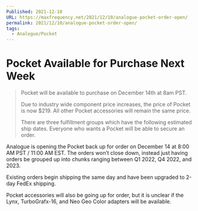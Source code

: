 ```yaml
---
Published: 2021-12-10
URL: https://maxfrequency.net/2021/12/10/analogue-pocket-order-open/
permalink: 2021/12/10/analogue-pocket-order-open/
tags:
  - Analogue/Pocket
---
```

# Pocket Available for Purchase Next Week

> Pocket will be available to purchase on December 14th at 8am PST.
> 
> Due to industry wide component price increases, the price of Pocket is now $219. All other Pocket accessories will remain the same price.
> 
> There are three fulfillment groups which have the following estimated ship dates. Everyone who wants a Pocket will be able to secure an order.

Analogue is opening the Pocket back up for order on December 14 at 8:00 AM PST / 11:00 AM EST. The orders won’t close down, instead just having orders be grouped up into chunks ranging between Q1 2022, Q4 2022, and 2023.

Existing orders begin shipping the same day and have been upgraded to 2-day FedEx shipping.

Pocket accessories will also be going up for order, but it is unclear if the Lynx, TurboGrafx-16, and Neo Geo Color adapters will be available.